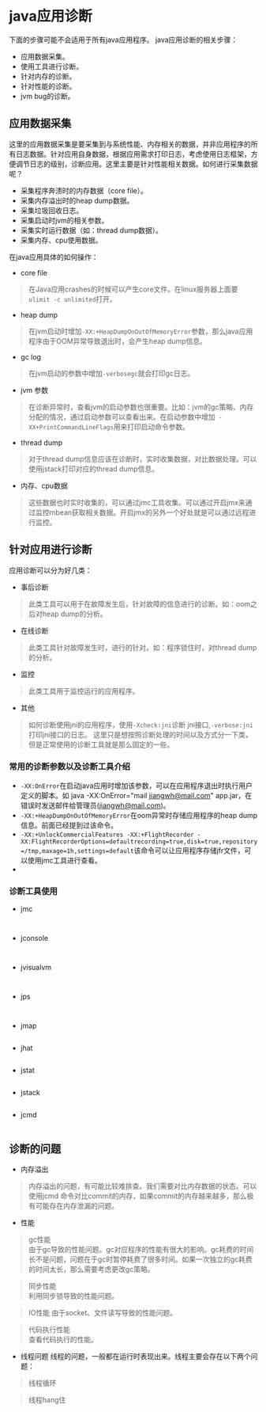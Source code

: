 # java应用诊断
下面的步骤可能不会适用于所有java应用程序。
java应用诊断的相关步骤：
- 应用数据采集。
- 使用工具进行诊断。
- 针对内存的诊断。
- 针对性能的诊断。
- jvm bug的诊断。

## 应用数据采集  ##     
这里的应用数据采集是要采集到与系统性能、内存相关的数据，并非应用程序的所有日志数据。针对应用自身数据，根据应用需求打印日志，考虑使用日志框架，方便调节日志的级别，诊断应用。这里主要是针对性能相关数据。如何进行采集数据呢？   
- 采集程序奔溃时的内存数据（core file）。
- 采集内存溢出时的heap dump数据。
- 采集垃圾回收日志。
- 采集启动时jvm的相关参数。
- 采集实时运行数据（如：thread dump数据）。
- 采集内存、cpu使用数据。

在java应用具体的如何操作：
- core file
> 在Java应用crashes的时候可以产生core文件。在linux服务器上面要```ulimit -c unlimited```打开。
- heap dump
> 在jvm启动时增加```-XX:+HeapDumpOnOutOfMemoryError```参数，那么java应用程序由于OOM异常导致退出时，会产生heap dump信息。
- gc log
> 在jvm启动的参数中增加```-verbosegc```就会打印gc日志。
- jvm 参数
> 在诊断异常时，查看jvm的启动参数也很重要。比如：jvm的gc策略、内存分配的情况，通过启动参数可以查看出来。在启动参数中增加``` -XX+PrintCommandLineFlags```用来打印启动命令参数。
- thread dump
> 对于thread dump信息应该在诊断时，实时收集数据，对比数据处理。可以使用jstack打印对应的thread dump信息。
- 内存、cpu数据
> 这些数据也时实时收集的，可以通过jmc工具收集。可以通过开启jmx来通过监控mbean获取相关数据。开启jmx的另外一个好处就是可以通过远程进行监控。

## 针对应用进行诊断
应用诊断可以分为好几类：
- 事后诊断
> 此类工具可以用于在故障发生后，针对故障的信息进行的诊断。如：oom之后对heap dump的分析。
- 在线诊断
> 此类工具针对故障发生时，进行的针对。如：程序锁住时，对thread dump的分析。
- 监控
> 此类工具用于监控运行的应用程序。
- 其他
> 如何诊断使用jni的应用程序，使用```-Xcheck:jni```诊断 jni接口,```-verbose:jni```打印jni接口的日志。
这里只是想按照诊断处理的时间以及方式分一下类，但是正常使用的诊断工具就是那么固定的一些。

### 常用的诊断参数以及诊断工具介绍
- ```-XX:OnError```在启动java应用时增加该参数，可以在应用程序退出时执行用户定义的脚本。如 java -XX:OnError="mail jiangwh@mail.com" app.jar，在错误时发送邮件给管理员(jiangwh@mail.com)。
- ```-XX:+HeapDumpOnOutOfMemoryError```在oom异常时存储应用程序的heap dump信息。前面已经提到过该命令。
- ```-XX:+UnlockCommercialFeatures -XX:+FlightRecorder -XX:FlightRecorderOptions=defaultrecording=true,disk=true,repository=/tmp,maxage=1h,settings=default```该命令可以让应用程序存储jfr文件，可以使用jmc工具进行查看。
- 

### 诊断工具使用
- jmc
```
   
```
- jconsole
```
   
```
- jvisualvm
```
   
```
- jps
```
 
```
- jmap
```

```
- jhat
```
```
- jstat
```
```
- jstack
```
```
- jcmd
```

```


## 诊断的问题
- 内存溢出
> 内存溢出的问题，有可能比较难排查。我们需要对比内存数据的状态。可以使用jcmd 命令对比commit的内存，如果commit的内存越来越多，那么极有可能存在内存泄漏的问题。

- 性能

> gc性能    
由于gc导致的性能问题。gc对应程序的性能有很大的影响。gc耗费的时间长不是问题，问题在于gc时暂停耗费了很多时间。如果一次独立的gc耗费的时间太长，那么需要考虑更改gc策略。   

> 同步性能    
  利用同步锁导致的性能问题。       
  
> IO性能
  由于socket、文件读写导致的性能问题。      
  
> 代码执行性能     
  查看代码执行的性能。

- 线程问题
线程的问题，一般都在运行时表现出来。线程主要会存在以下两个问题：
> 线程循环

> 线程hang住
